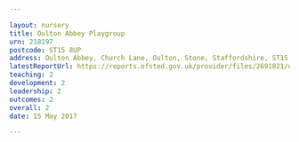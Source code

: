 ```yaml
---

layout: nursery
title: Oulton Abbey Playgroup
urn: 218197
postcode: ST15 8UP
address: Oulton Abbey, Church Lane, Oulton, Stone, Staffordshire, ST15 8UP
latestReportUrl: https://reports.ofsted.gov.uk/provider/files/2691821/urn/218197.pdf
teaching: 2
development: 2
leadership: 2
outcomes: 2
overall: 2
date: 15 May 2017

---
```


